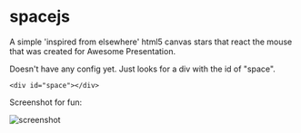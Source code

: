 spacejs
=======

A simple 'inspired from elsewhere' html5 canvas stars that react the mouse that was created for Awesome Presentation.

Doesn't have any config yet. Just looks for a div with the id of "space".

```<div id="space"></div>```

Screenshot for fun:

![screenshot](https://github.com/CrystalAsia/spacejs/blob/master/screenshot.png)

